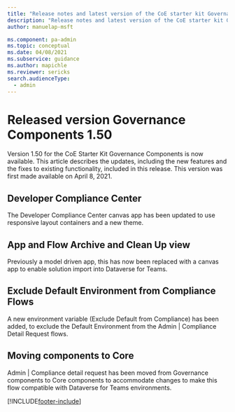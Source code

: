 ```yaml
---
title: "Release notes and latest version of the CoE starter kit Governance components 1.50 | MicrosoftDocs"
description: "Release notes and latest version of the CoE starter kit Governance components 1.50."
author: manuelap-msft

ms.component: pa-admin
ms.topic: conceptual
ms.date: 04/08/2021
ms.subservice: guidance
ms.author: mapichle
ms.reviewer: sericks
search.audienceType: 
  - admin
---
```


# Released version Governance Components 1.50

Version 1.50 for the CoE Starter Kit Governance Components is now available. This article describes the updates, including the new features and the fixes to existing functionality, included in this release. This version was first made available on April 8, 2021.

## Developer Compliance Center

The Developer Compliance Center canvas app has been updated to use responsive layout containers and a new theme.

## App and Flow Archive and Clean Up view

Previously a model driven app, this has now been replaced with a canvas app to enable solution import into Dataverse for Teams.

## Exclude Default Environment from Compliance Flows

A new environment variable (Exclude Default from Compliance) has been added, to exclude the Default Environment from the Admin | Compliance Detail Request flows.

## Moving components to Core

Admin | Compliance detail request has been moved from Governance components to Core components to accommodate changes to make this flow compatible with Dataverse for Teams environments.

[!INCLUDE[footer-include](../../../includes/footer-banner.md)]
